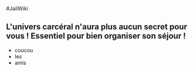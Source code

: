 #JailWiki
## L'univers carcéral n'aura plus aucun secret pour vous ! Essentiel pour bien organiser son séjour !

* coucou
* les 
* amis
